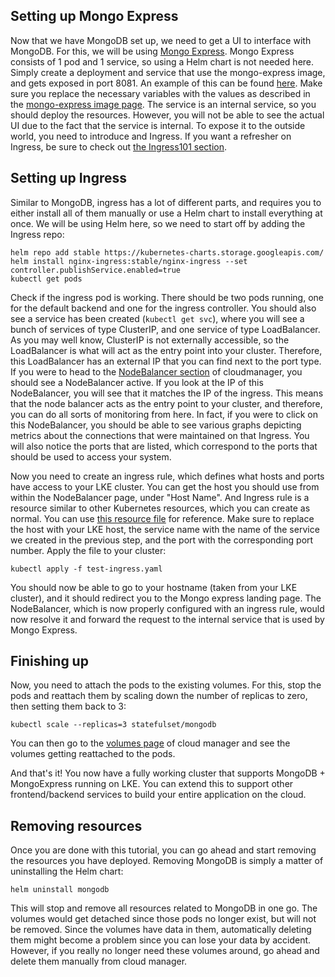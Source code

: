 ## Setting up Mongo Express

Now that we have MongoDB set up, we need to get a UI to interface with MongoDB. For this, we will be using [Mongo Express](https://github.com/mongo-express/mongo-express). Mongo Express consists of 1 pod and 1 service, so using a Helm chart is not needed here. Simply create a deployment and service that use the mongo-express image, and gets exposed in port 8081. An example of this can be found [here](https://gitlab.com/nanuchi/youtube-tutorial-series/-/blob/master/linode-kubernetes-engine-demo/test-mongo-express.yaml). Make sure you replace the necessary variables with the values as described in the [mongo-express image page](https://hub.docker.com/_/mongo-express/). The service is an internal service, so you should deploy the resources. However, you will not be able to see the actual UI due to the fact that the service is internal. To expose it to the outside world, you need to introduce and Ingress. If you want a refresher on Ingress, be sure to check out [the Ingress101 section](./../Ingress101/README.md).

## Setting up Ingress

Similar to MongoDB, ingress has a lot of different parts, and requires you to either install all of them manually or use a Helm chart to install everything at once. We will be using Helm here, so we need to start off by adding the Ingress repo: 

```
helm repo add stable https://kubernetes-charts.storage.googleapis.com/
helm install nginx-ingress:stable/nginx-ingress --set controller.publishService.enabled=true
kubectl get pods
```

Check if the ingress pod is working. There should be two pods running, one for the default backend and one for the ingress controller. You should also see a service has been created (```kubectl get svc```), where you will see a bunch of services of type ClusterIP, and one service of type LoadBalancer. As you may well know, ClusterIP is not externally accessible, so the LoadBalancer is what will act as the entry point into your cluster. Therefore, this LoadBalancer has an external IP that you can find next to the port type. If you were to head to the [NodeBalancer section](https://cloud.linode.com/nodebalancers) of cloudmanager, you should see a NodeBalancer active. If you look at the IP of this NodeBalancer, you will see that it matches the IP of the ingress. This means that the node balancer acts as the entry point to your cluster, and therefore, you can do all sorts of monitoring from here. In fact, if you were to click on this NodeBalancer, you should be able to see various graphs depicting metrics about the connections that were maintained on that Ingress. You will also notice the ports that are listed, which correspond to the ports that should be used to access your system.

Now you need to create an ingress rule, which defines what hosts and ports have access to your LKE cluster. You can get the host you should use from within the NodeBalancer page, under "Host Name". And Ingress rule is a resource similar to other Kubernetes resources, which you can create as normal. You can use [this resource file](https://gitlab.com/nanuchi/youtube-tutorial-series/-/blob/master/linode-kubernetes-engine-demo/test-ingress.yaml) for reference. Make sure to replace the host with your LKE host, the service name with the name of the service we created in the previous step, and the port with the corresponding port number. Apply the file to your cluster:

```
kubectl apply -f test-ingress.yaml
```

You should now be able to go to your hostname (taken from your LKE cluster), and it should redirect you to the Mongo express landing page. The NodeBalancer, which is now properly configured with an ingress rule, would now resolve it and forward the request to the internal service that is used by Mongo Express.

## Finishing up

Now, you need to attach the pods to the existing volumes. For this, stop the pods and reattach them by scaling down the number of replicas to zero, then setting them back to 3:

```
kubectl scale --replicas=3 statefulset/mongodb
```

You can then go to the [volumes page](https://cloud.linode.com/volumes) of cloud manager and see the volumes getting reattached to the pods.

And that's it! You now have a fully working cluster that supports MongoDB + MongoExpress running on LKE. You can extend this to support other frontend/backend services to build your entire application on the cloud.

## Removing resources

Once you are done with this tutorial, you can go ahead and start removing the resources you have deployed. Removing MongoDB is simply a matter of uninstalling the Helm chart:

```
helm uninstall mongodb
```

This will stop and remove all resources related to MongoDB in one go. The volumes would get detached since those pods no longer exist, but will not be removed. Since the volumes have data in them, automatically deleting them might become a problem since you can lose your data by accident. However, if you really no longer need these volumes around, go ahead and delete them manually from cloud manager.